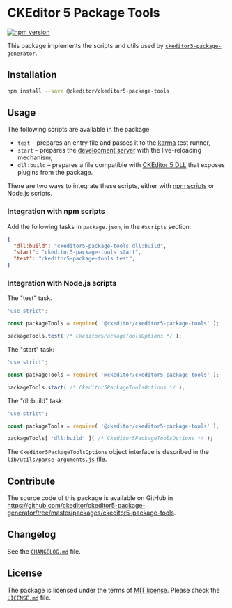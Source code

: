 # CKEditor 5 Package Tools

[![npm version](https://badge.fury.io/js/@ckeditor%2Fckeditor5-package-tools.svg)](https://badge.fury.io/js/@ckeditor%2Fckeditor5-package-tools)

This package implements the scripts and utils used by [`ckeditor5-package-generator`](https://www.npmjs.com/package/ckeditor5-package-generator).

## Installation

```bash
npm install --save @ckeditor/ckeditor5-package-tools
```

## Usage

The following scripts are available in the package:

* `test` &ndash; prepares an entry file and passes it to the [karma](https://karma-runner.github.io/) test runner,
* `start` &ndash; prepares the [development server](https://webpack.js.org/configuration/dev-server/) with the live-reloading mechanism,
* `dll:build` &ndash; prepares a file compatible with [CKEditor 5 DLL](https://ckeditor.com/docs/ckeditor5/latest/builds/guides/development/dll-builds.html) that exposes plugins from the package.

There are two ways to integrate these scripts, either with [npm scripts](https://docs.npmjs.com/cli/v7/using-npm/scripts) or Node.js scripts.

### Integration with npm scripts

Add the following tasks in `package.json`, in the `#scripts` section:

```json
{
  "dll:build": "ckeditor5-package-tools dll:build",
  "start": "ckeditor5-package-tools start",
  "test": "ckeditor5-package-tools test",
}
```

### Integration with Node.js scripts

The "test" task.

```js
'use strict';

const packageTools = require( '@ckeditor/ckeditor5-package-tools' );

packageTools.test( /* Ckeditor5PackageToolsOptions */ );
```

The "start" task:

```js
'use strict';

const packageTools = require( '@ckeditor/ckeditor5-package-tools' );

packageTools.start( /* Ckeditor5PackageToolsOptions */ );
```

The "dll:build" task:

```js
'use strict';

const packageTools = require( '@ckeditor/ckeditor5-package-tools' );

packageTools[ 'dll:build' ]( /* Ckeditor5PackageToolsOptions */ );
```

The `Ckeditor5PackageToolsOptions` object interface is described in the [`lib/utils/parse-arguments.js`](https://github.com/ckeditor/ckeditor5-package-generator/blob/master/packages/ckeditor5-package-tools/lib/utils/parse-arguments.js) file.

## Contribute

The source code of this package is available on GitHub in https://github.com/ckeditor/ckeditor5-package-generator/tree/master/packages/ckeditor5-package-tools.

## Changelog

See the [`CHANGELOG.md`](https://github.com/ckeditor/ckeditor5-package-generator/blob/master/CHANGELOG.md) file.

## License

The package is licensed under the terms of [MIT license](https://opensource.org/licenses/MIT). Please check the [`LICENSE.md`](https://github.com/ckeditor/ckeditor5-package-generator/blob/master/packages/ckeditor5-package-tools/LICENSE.md) file.
